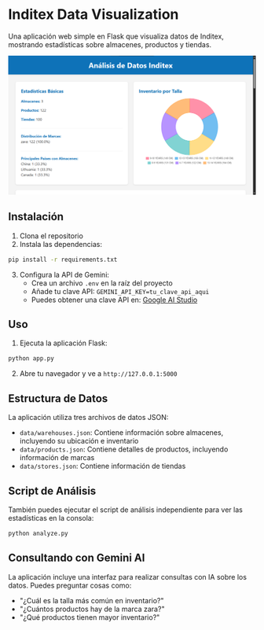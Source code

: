 

# Inditex Data Visualization

Una aplicación web simple en Flask que visualiza datos de Inditex, mostrando estadísticas sobre almacenes, productos y tiendas.

![Inditex Data Visualization](readme_intro.png)

## Instalación

1. Clona el repositorio
2. Instala las dependencias:

```bash
pip install -r requirements.txt
```

3. Configura la API de Gemini:
   - Crea un archivo `.env` en la raíz del proyecto
   - Añade tu clave API: `GEMINI_API_KEY=tu_clave_api_aqui`
   - Puedes obtener una clave API en: [Google AI Studio](https://makersuite.google.com/)

## Uso

1. Ejecuta la aplicación Flask:

```bash
python app.py
```

2. Abre tu navegador y ve a `http://127.0.0.1:5000`

## Estructura de Datos

La aplicación utiliza tres archivos de datos JSON:

- `data/warehouses.json`: Contiene información sobre almacenes, incluyendo su ubicación e inventario
- `data/products.json`: Contiene detalles de productos, incluyendo información de marcas
- `data/stores.json`: Contiene información de tiendas

## Script de Análisis

También puedes ejecutar el script de análisis independiente para ver las estadísticas en la consola:

```bash
python analyze.py
```

## Consultando con Gemini AI

La aplicación incluye una interfaz para realizar consultas con IA sobre los datos. Puedes preguntar cosas como:

- "¿Cuál es la talla más común en inventario?"
- "¿Cuántos productos hay de la marca zara?"
- "¿Qué productos tienen mayor inventario?"

